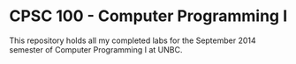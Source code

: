 CPSC 100 - Computer Programming I
=======

This repository holds all my completed labs for the September 2014 semester of Computer Programming I at UNBC.
